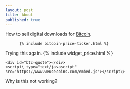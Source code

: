 ```yaml
---
layout: post
title: About
published: true
---
```


How to sell digital downloads for <a href="http://www.weusecoins.com">Bitcoin</a>.

          {% include bitcoin-price-ticker.html %}
<p>Trying this again.
          {% include widget_price.html %}
          
    <div id="btc-quote"></div>
    <script\ type="text/javascript" src="https://www.weusecoins.com/embed.js"></script\>
<p>Why is this not working?